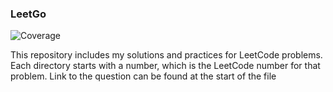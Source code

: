 ### LeetGo
![Coverage](https://img.shields.io/badge/Coverage-98.0%25-brightgreen)


This repository includes my solutions and practices for LeetCode problems.
Each directory starts with a number, which is the LeetCode number for that problem.
Link to the question can be found at the start of the file
